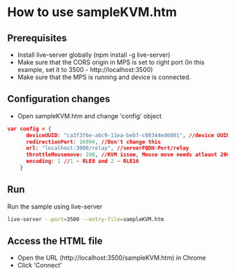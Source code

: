 # How to use sampleKVM.htm

## Prerequisites
 
- Install live-server globally (npm install -g live-server)
- Make sure that the CORS origin in MPS is set to right port (In this example, set it to 3500 - http://localhost:3500)
- Make sure that the MPS is running and device is connected.


## Configuration changes

- Open sampleKVM.htm and change 'config' object

``` json
var config = {
      deviceUUID: "ca3f3f6e-a6c9-11ea-beb7-c80344ed6001", //device UUID
      redirectionPort: 16994, //Don't change this
      url: "localhost:3000/relay", //serverFQDN:Port/relay
      throttleMousemove: 200, //KVM issue, Mouse move needs atleast 200 Millisecs throttle time
      encoding: 1 //1 - RLE8 and 2 - RLE16
    }
```


## Run 

Run the sample using live-server

```bash
live-server --port=3500 --entry-file=sampleKVM.htm
```


## Access the HTML file

- Open the URL (http://localhost:3500/sampleKVM.htm) in Chrome
- Click 'Connect'